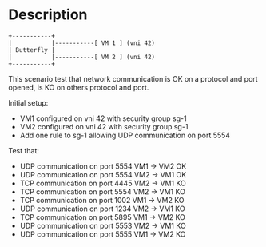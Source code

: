 # Description

```
+-----------+
|           |-----------[ VM 1 ] (vni 42)
| Butterfly |
|           |-----------[ VM 2 ] (vni 42)
+-----------+

```

This scenario test that network communication is OK on a protocol and port opened, is KO on others protocol and port.

Initial setup:
- VM1 configured on vni 42 with security group sg-1
- VM2 configured on vni 42 with security group sg-1
- Add one rule to sg-1 allowing UDP communication on port 5554

Test that:
- UDP communication on port 5554 VM1 -> VM2 OK
- UDP communication on port 5554 VM2 -> VM1 OK
- TCP communication on port 4445 VM2 -> VM1 KO
- TCP communication on port 5554 VM2 -> VM1 KO
- TCP communication on port 1002 VM1 -> VM2 KO
- UDP communication on port 1234 VM2 -> VM1 KO
- TCP communication on port 5895 VM1 -> VM2 KO
- UDP communication on port 5553 VM2 -> VM1 KO
- UDP communication on port 5555 VM1 -> VM2 KO
